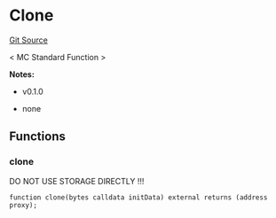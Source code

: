 # Clone
[Git Source](https://github.com/metacontract/mc/blob/20954f1387efa0bc72b42d3e78a22f9f845eebbd/src/devkit/Flattened.sol)

< MC Standard Function >

**Notes:**
- v0.1.0

- none


## Functions
### clone

DO NOT USE STORAGE DIRECTLY !!!


```solidity
function clone(bytes calldata initData) external returns (address proxy);
```

